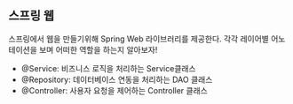 ## 스프링 웹

스프링에서 웹을 만들기위해 Spring Web 라이브러리를 제공한다. 
각각 레이어별 어노테이션을 보며 어떠한 역할을 하는지 알아보자!  

+ @Service: 비즈니스 로직을 처리하는 Service클래스
+ @Repository: 데이터베이스 연동을 처리하는 DAO 클래스
+ @Controller: 사용자 요청을 제어하는 Controller 클래스
